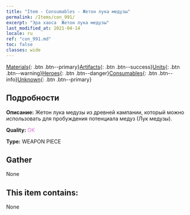 ```yaml
---
title: "Item - Consumables - Жетон лука медузы"
permalink: /Items/con_991/
excerpt: "Эра хаоса  Жетон лука медузы"
last_modified_at: 2021-04-14
locale: ru
ref: "con_991.md"
toc: false
classes: wide
---
```

 [Materials](/ru/Items/){: .btn .btn--primary}[Artifacts](/ru/Items/Artifacts/){: .btn .btn--success}[Units](/ru/Items/Units/){: .btn .btn--warning}[Heroes](/ru/Items/Heroes/){: .btn .btn--danger}[Consumables](/ru/Items/Consumables/){: .btn .btn--info}[Unknown](/ru/Items/Unknown/){: .btn .btn--primary}

## Подробности
 **Описание:** Жетон лука медузы из древней кампании, который можно использовать для пробуждения потенциала медуз (Лук медузы).

 **Quality:** <span style="color: #DA70D6">OK</span>

 **Type:** WEAPON PIECE

## Gather

  None

## This item contains:

  None

